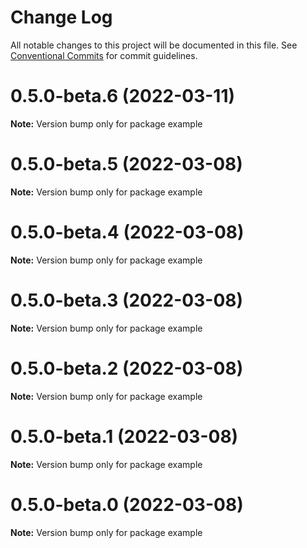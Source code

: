 # Change Log

All notable changes to this project will be documented in this file.
See [Conventional Commits](https://conventionalcommits.org) for commit guidelines.

# 0.5.0-beta.6 (2022-03-11)

**Note:** Version bump only for package example

# 0.5.0-beta.5 (2022-03-08)

**Note:** Version bump only for package example

# 0.5.0-beta.4 (2022-03-08)

**Note:** Version bump only for package example

# 0.5.0-beta.3 (2022-03-08)

**Note:** Version bump only for package example

# 0.5.0-beta.2 (2022-03-08)

**Note:** Version bump only for package example

# 0.5.0-beta.1 (2022-03-08)

**Note:** Version bump only for package example

# 0.5.0-beta.0 (2022-03-08)

**Note:** Version bump only for package example
